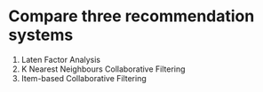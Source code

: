 # Compare three recommendation systems
1. Laten Factor Analysis
2. K Nearest Neighbours Collaborative Filtering
3. Item-based Collaborative Filtering
